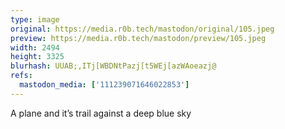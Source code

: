```yaml
---
type: image
original: https://media.r0b.tech/mastodon/original/105.jpeg
preview: https://media.r0b.tech/mastodon/preview/105.jpeg
width: 2494
height: 3325
blurhash: UUAB;,ITj[WBDNtPazj[t5WEj[azWAoeazj@
refs:
  mastodon_media: ['111239071646022853']
---
```


A plane and it’s trail against a deep blue sky
